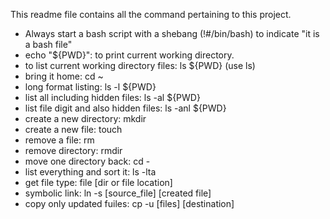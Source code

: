 This readme file contains all the command pertaining to this project.

- Always start a bash script with a shebang (!#/bin/bash) to indicate "it is a bash file"
- echo "${PWD}": to print current working directory.
- to list current working directory files: ls ${PWD} (use ls)
- bring it home: cd ~
- long format listing: ls -l ${PWD}
- list all including hidden files: ls -al ${PWD}
- list file digit and also hidden files: ls -anl ${PWD}
- create a new directory: mkdir
- create a new file: touch
- remove a file: rm
- remove directory: rmdir
- move one directory back: cd -
- list everything and sort it: ls -lta
- get file type: file [dir or file location]
- symbolic link: ln -s [source_file] [created file]
- copy only updated  fuiles: cp -u [files] [destination] 
